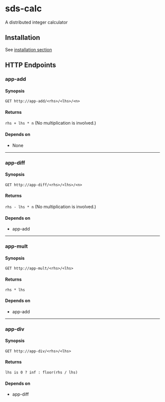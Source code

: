 # sds-calc
A distributed integer calculator

## Installation
See [installation section](https://github.com/phonxvzf/sds-calc/tree/master/install)

## HTTP Endpoints
### app-add
#### Synopsis
```
GET http://app-add/<rhs>/<lhs>/<n>
```
#### Returns
`rhs + lhs * n` (No multiplication is involved.)
#### Depends on
- None

--------

### app-diff
#### Synopsis
```
GET http://app-diff/<rhs>/<lhs>/<n>
```
#### Returns
`rhs - lhs * n` (No multiplication is involved.)
#### Depends on
- app-add

--------

### app-mult
#### Synopsis
```
GET http://app-mult/<rhs>/<lhs>
```
#### Returns
`rhs * lhs`
#### Depends on
- app-add

--------

### app-div
#### Synopsis
```
GET http://app-div/<rhs>/<lhs>
```
#### Returns
`lhs is 0 ? inf : floor(rhs / lhs)`
#### Depends on
- app-diff

